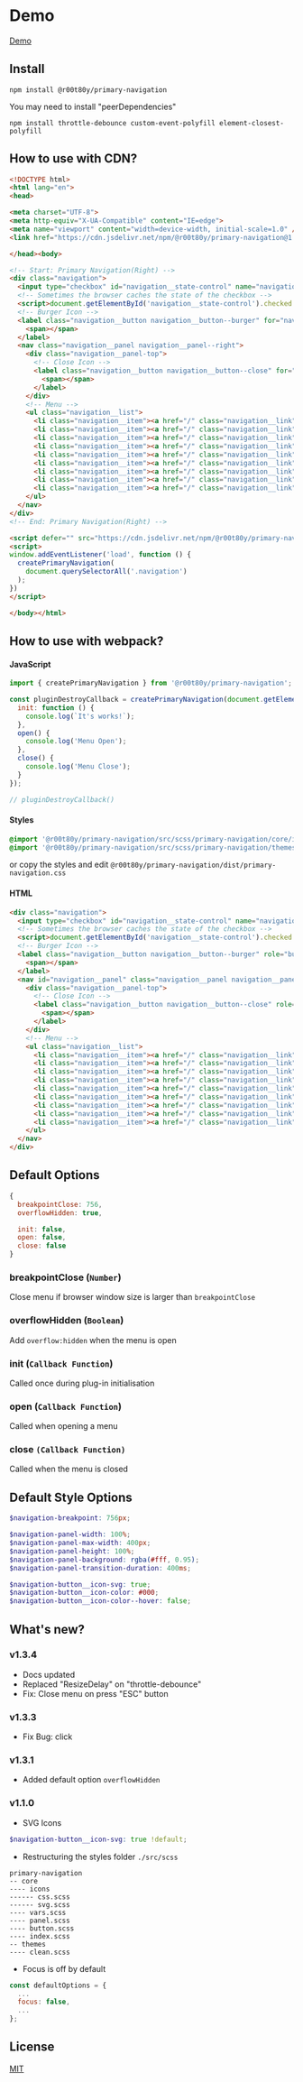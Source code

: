 # Demo
[Demo](https://r00t80y.github.io/demo/primary-navigation/index.html)

## Install
```console
npm install @r00t80y/primary-navigation
```
You may need to install "peerDependencies"
```console
npm install throttle-debounce custom-event-polyfill element-closest-polyfill
```

## How to use with CDN?
```html
<!DOCTYPE html>
<html lang="en">
<head>

<meta charset="UTF-8">
<meta http-equiv="X-UA-Compatible" content="IE=edge">
<meta name="viewport" content="width=device-width, initial-scale=1.0" />
<link href="https://cdn.jsdelivr.net/npm/@r00t80y/primary-navigation@1.3.4/dist/primary-navigation.css" rel="stylesheet">

</head><body>

<!-- Start: Primary Navigation(Right) -->
<div class="navigation">
  <input type="checkbox" id="navigation__state-control" name="navigation__state-control" class="navigation__state-control" checked="false" style="display:none">
  <!-- Sometimes the browser caches the state of the checkbox -->
  <script>document.getElementById('navigation__state-control').checked = false;</script>
  <!-- Burger Icon -->
  <label class="navigation__button navigation__button--burger" for="navigation__state-control" tabindex="0">
    <span></span>
  </label>
  <nav class="navigation__panel navigation__panel--right">
    <div class="navigation__panel-top">
      <!-- Close Icon -->
      <label class="navigation__button navigation__button--close" for="navigation__state-control" tabindex="0">
        <span></span>
      </label>
    </div>
    <!-- Menu -->
    <ul class="navigation__list">
      <li class="navigation__item"><a href="/" class="navigation__link">Link 11</a></li>
      <li class="navigation__item"><a href="/" class="navigation__link">Link 12</a></li>
      <li class="navigation__item"><a href="/" class="navigation__link">Link 13</a></li>
      <li class="navigation__item"><a href="/" class="navigation__link">Link 14</a></li>
      <li class="navigation__item"><a href="/" class="navigation__link">Link 15</a></li>
      <li class="navigation__item"><a href="/" class="navigation__link">Link 16</a></li>
      <li class="navigation__item"><a href="/" class="navigation__link">Link 17</a></li>
      <li class="navigation__item"><a href="/" class="navigation__link">Link 18</a></li>
      <li class="navigation__item"><a href="/" class="navigation__link">Link 19</a></li>
    </ul>
  </nav>
</div>
<!-- End: Primary Navigation(Right) -->

<script defer="" src="https://cdn.jsdelivr.net/npm/@r00t80y/primary-navigation@1.3.4/dist/PrimaryNavigation.lib.js"></script>
<script>
window.addEventListener('load', function () {
  createPrimaryNavigation(
    document.querySelectorAll('.navigation')
  );
})
</script>

</body></html>
```

## How to use with webpack?
#### JavaScript
```js
import { createPrimaryNavigation } from '@r00t80y/primary-navigation';

const pluginDestroyCallback = createPrimaryNavigation(document.getElementById('navigation'), {
  init: function () {
    console.log(`It's works!`);
  },
  open() {
    console.log('Menu Open');
  },
  close() {
    console.log('Menu Close');
  }
});

// pluginDestroyCallback()
```

#### Styles
```scss
@import '@r00t80y/primary-navigation/src/scss/primary-navigation/core/index';
@import '@r00t80y/primary-navigation/src/scss/primary-navigation/themes/clean';
```
or copy the styles and edit ```@r00t80y/primary-navigation/dist/primary-navigation.css```


#### HTML
```html
<div class="navigation">
  <input type="checkbox" id="navigation__state-control" name="navigation__state-control" class="navigation__state-control" checked="false" style="display:none">
  <!-- Sometimes the browser caches the state of the checkbox -->
  <script>document.getElementById('navigation__state-control').checked = false;</script>
  <!-- Burger Icon -->
  <label class="navigation__button navigation__button--burger" role="button" aria-controls="navigation__panel" aria-expanded="false" aria-label="Open/Close menu" for="navigation__state-control" tabindex="0">
    <span></span>
  </label>
  <nav id="navigation__panel" class="navigation__panel navigation__panel--right" data-visible="hidden">
    <div class="navigation__panel-top">
      <!-- Close Icon -->
      <label class="navigation__button navigation__button--close" role="button" aria-controls="navigation__panel" aria-expanded="false" aria-label="Close menu" for="navigation__state-control" tabindex="0">
        <span></span>
      </label>
    </div>
    <!-- Menu -->
    <ul class="navigation__list">
      <li class="navigation__item"><a href="/" class="navigation__link">Link 1</a></li>
      <li class="navigation__item"><a href="/" class="navigation__link">Link 2</a></li>
      <li class="navigation__item"><a href="/" class="navigation__link">Link 3</a></li>
      <li class="navigation__item"><a href="/" class="navigation__link">Link 4</a></li>
      <li class="navigation__item"><a href="/" class="navigation__link">Link 5</a></li>
      <li class="navigation__item"><a href="/" class="navigation__link">Link 6</a></li>
      <li class="navigation__item"><a href="/" class="navigation__link">Link 7</a></li>
      <li class="navigation__item"><a href="/" class="navigation__link">Link 8</a></li>
      <li class="navigation__item"><a href="/" class="navigation__link">Link 9</a></li>
    </ul>
  </nav>
</div>
```

## Default Options
```js
{
  breakpointClose: 756,
  overflowHidden: true,

  init: false,
  open: false,
  close: false
}
```

### breakpointClose (`Number`)
Close menu if browser window size is larger than `breakpointClose`

### overflowHidden (`Boolean`)
Add `overflow:hidden` when the menu is open

### init (`Callback Function`)
Called once during plug-in initialisation

### open (`Callback Function`)
Called when opening a menu

### close `(Callback Function)`
Called when the menu is closed

## Default Style Options
```scss
$navigation-breakpoint: 756px;

$navigation-panel-width: 100%;
$navigation-panel-max-width: 400px;
$navigation-panel-height: 100%;
$navigation-panel-background: rgba(#fff, 0.95);
$navigation-panel-transition-duration: 400ms;

$navigation-button__icon-svg: true;
$navigation-button__icon-color: #000;
$navigation-button__icon-color--hover: false;
```

## What's new?
### v1.3.4
- Docs updated
- Replaced "ResizeDelay" on "throttle-debounce"
- Fix: Close menu on press "ESC" button

### v1.3.3
- Fix Bug: click

### v1.3.1
- Added default option `overflowHidden`

### v1.1.0
- SVG Icons
```scss
$navigation-button__icon-svg: true !default;
```
- Restructuring the styles folder `./src/scss`
```
primary-navigation
-- core
---- icons
------ css.scss
------ svg.scss
---- vars.scss
---- panel.scss
---- button.scss
---- index.scss
-- themes
---- clean.scss
```
- Focus is off by default
```js
const defaultOptions = {
  ...
  focus: false,
  ...
};
```

## License
[MIT](./LICENSE)
